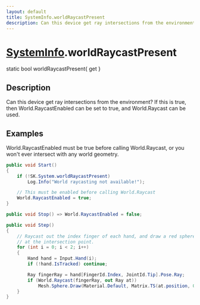 ```yaml
---
layout: default
title: SystemInfo.worldRaycastPresent
description: Can this device get ray intersections from the environment? If this is true, then World.RaycastEnabled can be set to true, and World.Raycast can be used.
---
```

# [SystemInfo]({{site.url}}/Pages/Reference/SystemInfo.html).worldRaycastPresent

<div class='signature' markdown='1'>
static bool worldRaycastPresent{ get }
</div>

## Description
Can this device get ray intersections from the
environment? If this is true, then World.RaycastEnabled can be
set to true, and World.Raycast can be used.


## Examples

World.RaycastEnabled must be true before calling World.Raycast, or
you won't ever intersect with any world geometry.
```csharp
public void Start()
{
	if (!SK.System.worldRaycastPresent)
		Log.Info("World raycasting not available!");

	// This must be enabled before calling World.Raycast
	World.RaycastEnabled = true;
}

public void Stop() => World.RaycastEnabled = false;

public void Step()
{
	// Raycast out the index finger of each hand, and draw a red sphere
	// at the intersection point.
	for (int i = 0; i < 2; i++)
	{
		Hand hand = Input.Hand(i);
		if (!hand.IsTracked) continue;

		Ray fingerRay = hand[FingerId.Index, JointId.Tip].Pose.Ray;
		if (World.Raycast(fingerRay, out Ray at))
			Mesh.Sphere.Draw(Material.Default, Matrix.TS(at.position, 0.03f), new Color(1, 0, 0));
	}
}
```

